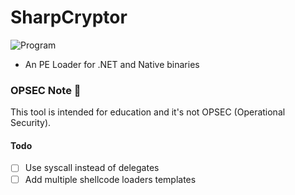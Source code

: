 # SharpCryptor
![Program](https://i.imgur.com/YRiZ1ci.png)
- An PE Loader for .NET and Native binaries
### OPSEC Note 🚩
This tool is intended for education and it's not OPSEC (Operational Security).
#### Todo 
- [ ] Use syscall instead of delegates 
- [ ] Add multiple shellcode loaders templates

